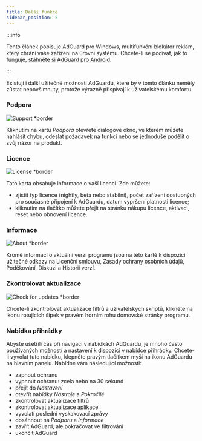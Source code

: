 ```yaml
---
title: Další funkce
sidebar_position: 5
---
```


:::info

Tento článek popisuje AdGuard pro Windows, multifunkční blokátor reklam, který chrání vaše zařízení na úrovni systému. Chcete-li se podívat, jak to funguje, [stáhněte si AdGuard pro Android](https://agrd.io/download-kb-adblock).

:::

Existují i další užitečné možnosti AdGuardu, které by v tomto článku neměly zůstat nepovšimnuty, protože výrazně přispívají k uživatelskému komfortu.

### Podpora

![Support \*border](https://cdn.adtidy.org/content/kb/ad_blocker/windows/other_features/support.png)

Kliknutím na kartu _Podpora_ otevřete dialogové okno, ve kterém můžete nahlásit chybu, odeslat požadavek na funkci nebo se jednoduše podělit o svůj názor na produkt.

### Licence

![License \*border](https://cdn.adtidy.org/content/kb/ad_blocker/windows/other_features/license.png)

Tato karta obsahuje informace o vaší licenci. Zde můžete:

- zjistit typ licence (nightly, beta nebo stabilní), počet zařízení dostupných pro současné připojení k AdGuardu, datum vypršení platnosti licence;
- kliknutím na tlačítko můžete přejít na stránku nákupu licence, aktivaci, reset nebo obnovení licence.

### Informace

![About \*border](https://cdn.adtidy.org/content/kb/ad_blocker/windows/other_features/about.png)

Kromě informací o aktuální verzi programu jsou na této kartě k dispozici užitečné odkazy na Licenční smlouvu, Zásady ochrany osobních údajů, Poděkování, Diskuzi a Historii verzí.

### Zkontrolovat aktualizace

![Check for updates \*border](https://cdn.adtidy.org/content/kb/ad_blocker/windows/other_features/updates.png)

Chcete-li zkontrolovat aktualizace filtrů a uživatelských skriptů, klikněte na ikonu rotujících šipek v pravém horním rohu domovské stránky programu.

### Nabídka přihrádky

Abyste ušetřili čas při navigaci v nabídkách AdGuardu, je mnoho často používaných možností a nastavení k dispozici v nabídce přihrádky. Chcete-li vyvolat tuto nabídku, klepněte pravým tlačítkem myši na ikonu AdGuardu na hlavním panelu. Nabídne vám následující možnosti:

- zapnout ochranu
- vypnout ochranu: zcela nebo na 30 sekund
- přejít do _Nastavení_
- otevřít nabídky _Nástroje_ a _Pokročilé_
- zkontrolovat aktualizace filtrů
- zkontrolovat aktualizace aplikace
- vyvolatí poslední vyskakovací zprávy
- dosáhnout na _Podporu_ a _Informace_
- zavřít AdGuard, ale pokračovat ve filtrování
- ukončit AdGuard
